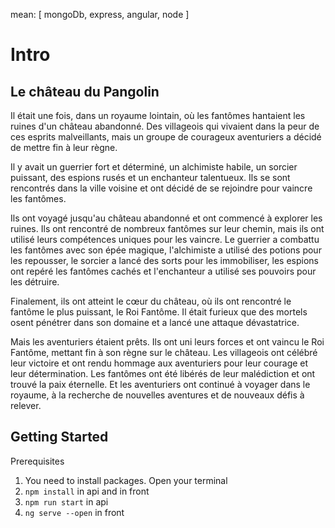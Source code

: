mean: [ mongoDb, express, angular, node ]
# Intro

<div>
<h2>Le château du Pangolin</h2>
<p>
Il était une fois, dans un royaume lointain, où les fantômes hantaient les ruines d'un château abandonné. Des villageois qui vivaient dans la peur de ces esprits malveillants, mais un groupe de courageux aventuriers a décidé de mettre fin à leur règne.

Il y avait un guerrier fort et déterminé, un alchimiste habile, un sorcier puissant, des espions rusés et un enchanteur talentueux. Ils se sont rencontrés dans la ville voisine et ont décidé de se rejoindre pour vaincre les fantômes.

Ils ont voyagé jusqu'au château abandonné et ont commencé à explorer les ruines. Ils ont rencontré de nombreux fantômes sur leur chemin, mais ils ont utilisé leurs compétences uniques pour les vaincre. Le guerrier a combattu les fantômes avec son épée magique, l'alchimiste a utilisé des potions pour les repousser, le sorcier a lancé des sorts pour les immobiliser, les espions ont repéré les fantômes cachés et l'enchanteur a utilisé ses pouvoirs pour les détruire.

Finalement, ils ont atteint le cœur du château, où ils ont rencontré le fantôme le plus puissant, le Roi Fantôme. Il était furieux que des mortels osent pénétrer dans son domaine et a lancé une attaque dévastatrice.

Mais les aventuriers étaient prêts. Ils ont uni leurs forces et ont vaincu le Roi Fantôme, mettant fin à son règne sur le château. Les villageois ont célébré leur victoire et ont rendu hommage aux aventuriers pour leur courage et leur détermination. Les fantômes ont été libérés de leur malédiction et ont trouvé la paix éternelle. Et les aventuriers ont continué à voyager dans le royaume, à la recherche de nouvelles aventures et de nouveaux défis à relever.
</p>
</div>


## Getting Started

Prerequisites

1. You need to install packages. Open your terminal
2. `npm install` in api and in front
3. `npm run start` in api
4. `ng serve --open` in front


##


